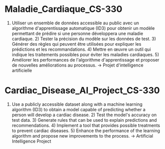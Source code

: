 # Maladie_Cardiaque_CS-330
1) Utiliser un ensemble de données accessible au public avec un algorithme d'apprentissage automatique (ID3) pour obtenir un modèle permettant de prédire si une personne développera une maladie cardiaque. 2) Tester la précision du modèle sur les données de test. 3) Générer des règles qui peuvent être utilisées pour expliquer les prédictions et les recommandations. 4) Mettre en œuvre un outil qui indique les traitements possibles pour éviter les maladies cardiaques. 5) Améliorer les performances de l'algorithme d'apprentissage et proposer de nouvelles améliorations au processus.
-> Projet d'intelligence artificielle 



# Cardiac_Disease_AI_Project_CS-330
1) Use a publicly accessible dataset along with a machine learning algorithm (ID3) to obtain a model capable of predicting whether a person will develop a cardiac disease. 2) Test the model's accuracy on test data. 3) Generate rules that can be used to explain predictions and recommendations. 4) Implement a tool that provides possible treatments to prevent cardiac diseases. 5) Enhance the performance of the learning algorithm and propose new improvements to the process.
-> Artificial Intelligence Project

